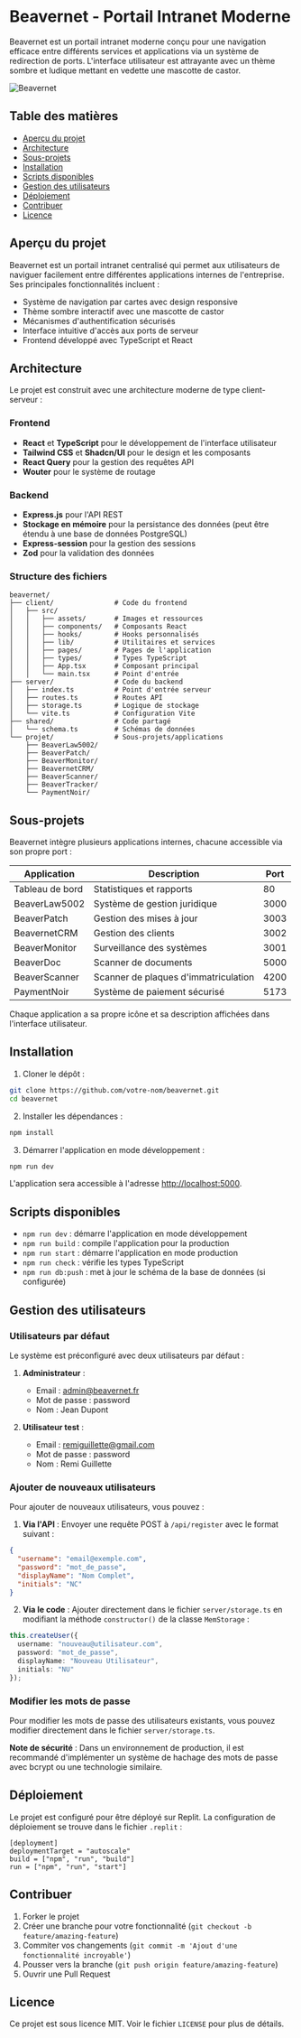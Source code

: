 # Beavernet - Portail Intranet Moderne

Beavernet est un portail intranet moderne conçu pour une navigation efficace entre différents services et applications via un système de redirection de ports. L'interface utilisateur est attrayante avec un thème sombre et ludique mettant en vedette une mascotte de castor.

![Beavernet](client/src/assets/beaver.png)

## Table des matières

- [Aperçu du projet](#aperçu-du-projet)
- [Architecture](#architecture)
- [Sous-projets](#sous-projets)
- [Installation](#installation)
- [Scripts disponibles](#scripts-disponibles)
- [Gestion des utilisateurs](#gestion-des-utilisateurs)
- [Déploiement](#déploiement)
- [Contribuer](#contribuer)
- [Licence](#licence)

## Aperçu du projet

Beavernet est un portail intranet centralisé qui permet aux utilisateurs de naviguer facilement entre différentes applications internes de l'entreprise. Ses principales fonctionnalités incluent :

- Système de navigation par cartes avec design responsive
- Thème sombre interactif avec une mascotte de castor
- Mécanismes d'authentification sécurisés
- Interface intuitive d'accès aux ports de serveur
- Frontend développé avec TypeScript et React

## Architecture

Le projet est construit avec une architecture moderne de type client-serveur :

### Frontend
- **React** et **TypeScript** pour le développement de l'interface utilisateur
- **Tailwind CSS** et **Shadcn/UI** pour le design et les composants
- **React Query** pour la gestion des requêtes API
- **Wouter** pour le système de routage

### Backend
- **Express.js** pour l'API REST
- **Stockage en mémoire** pour la persistance des données (peut être étendu à une base de données PostgreSQL)
- **Express-session** pour la gestion des sessions
- **Zod** pour la validation des données

### Structure des fichiers
```
beavernet/
├── client/               # Code du frontend
│   ├── src/              
│   │   ├── assets/       # Images et ressources
│   │   ├── components/   # Composants React
│   │   ├── hooks/        # Hooks personnalisés
│   │   ├── lib/          # Utilitaires et services
│   │   ├── pages/        # Pages de l'application
│   │   ├── types/        # Types TypeScript
│   │   ├── App.tsx       # Composant principal
│   │   └── main.tsx      # Point d'entrée
├── server/               # Code du backend
│   ├── index.ts          # Point d'entrée serveur
│   ├── routes.ts         # Routes API
│   ├── storage.ts        # Logique de stockage
│   └── vite.ts           # Configuration Vite
├── shared/               # Code partagé
│   └── schema.ts         # Schémas de données
└── projet/               # Sous-projets/applications
    ├── BeaverLaw5002/    
    ├── BeaverPatch/      
    ├── BeaverMonitor/    
    ├── BeavernetCRM/     
    ├── BeaverScanner/    
    ├── BeaverTracker/    
    └── PaymentNoir/      
```

## Sous-projets

Beavernet intègre plusieurs applications internes, chacune accessible via son propre port :

| Application | Description | Port |
|-------------|-------------|------|
| Tableau de bord | Statistiques et rapports | 80 |
| BeaverLaw5002 | Système de gestion juridique | 3000 |
| BeaverPatch | Gestion des mises à jour | 3003 |
| BeavernetCRM | Gestion des clients | 3002 |
| BeaverMonitor | Surveillance des systèmes | 3001 |
| BeaverDoc | Scanner de documents | 5000 |
| BeaverScanner | Scanner de plaques d'immatriculation | 4200 |
| PaymentNoir | Système de paiement sécurisé | 5173 |

Chaque application a sa propre icône et sa description affichées dans l'interface utilisateur.

## Installation

1. Cloner le dépôt :
```bash
git clone https://github.com/votre-nom/beavernet.git
cd beavernet
```

2. Installer les dépendances :
```bash
npm install
```

3. Démarrer l'application en mode développement :
```bash
npm run dev
```

L'application sera accessible à l'adresse [http://localhost:5000](http://localhost:5000).

## Scripts disponibles

- `npm run dev` : démarre l'application en mode développement
- `npm run build` : compile l'application pour la production
- `npm run start` : démarre l'application en mode production
- `npm run check` : vérifie les types TypeScript
- `npm run db:push` : met à jour le schéma de la base de données (si configurée)

## Gestion des utilisateurs

### Utilisateurs par défaut

Le système est préconfiguré avec deux utilisateurs par défaut :

1. **Administrateur** :
   - Email : admin@beavernet.fr
   - Mot de passe : password
   - Nom : Jean Dupont

2. **Utilisateur test** :
   - Email : remiguillette@gmail.com
   - Mot de passe : password
   - Nom : Remi Guillette

### Ajouter de nouveaux utilisateurs

Pour ajouter de nouveaux utilisateurs, vous pouvez :

1. **Via l'API** : Envoyer une requête POST à `/api/register` avec le format suivant :
```json
{
  "username": "email@exemple.com",
  "password": "mot_de_passe",
  "displayName": "Nom Complet",
  "initials": "NC"
}
```

2. **Via le code** : Ajouter directement dans le fichier `server/storage.ts` en modifiant la méthode `constructor()` de la classe `MemStorage` :
```typescript
this.createUser({
  username: "nouveau@utilisateur.com",
  password: "mot_de_passe",
  displayName: "Nouveau Utilisateur",
  initials: "NU"
});
```

### Modifier les mots de passe

Pour modifier les mots de passe des utilisateurs existants, vous pouvez modifier directement dans le fichier `server/storage.ts`. 

**Note de sécurité** : Dans un environnement de production, il est recommandé d'implémenter un système de hachage des mots de passe avec bcrypt ou une technologie similaire.

## Déploiement

Le projet est configuré pour être déployé sur Replit. La configuration de déploiement se trouve dans le fichier `.replit` :

```
[deployment]
deploymentTarget = "autoscale"
build = ["npm", "run", "build"]
run = ["npm", "run", "start"]
```

## Contribuer

1. Forker le projet
2. Créer une branche pour votre fonctionnalité (`git checkout -b feature/amazing-feature`)
3. Commiter vos changements (`git commit -m 'Ajout d'une fonctionnalité incroyable'`)
4. Pousser vers la branche (`git push origin feature/amazing-feature`)
5. Ouvrir une Pull Request

## Licence

Ce projet est sous licence MIT. Voir le fichier `LICENSE` pour plus de détails.
